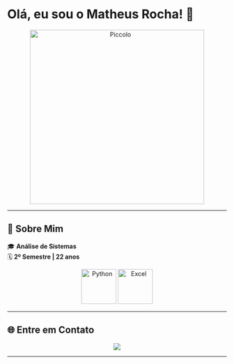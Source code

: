 # Olá, eu sou o Matheus Rocha! 👋

<div align="center">
  <img src="https://i.redd.it/2uha1pm7gbt91.gif" alt="Piccolo" width="400"/>
</div>

---

## 🚀 Sobre Mim

🎓 **Análise de Sistemas**  
🗓️ **2º Semestre | 22 anos**  

<div align="center">
  <img src="https://img.shields.io/badge/-Python-3776AB?style=for-the-badge&logo=python&logoColor=white" alt="Python" width="80"/>
  <img src="https://img.shields.io/badge/-Excel-217346?style=for-the-badge&logo=microsoft-excel&logoColor=white" alt="Excel" width="80"/>
</div>

---

## 🌐 Entre em Contato

<div align="center">
  <a href="https://www.linkedin.com/in/matheus-rocha-894921266/" target="_blank"><img src="https://img.shields.io/badge/-LinkedIn-%230077B5?style=for-the-badge&logo=linkedin&logoColor=white" target="_blank"></a>
</div>

---
